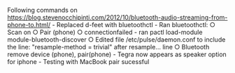 Following commands on https://blog.stevenocchipinti.com/2012/10/bluetooth-audio-streaming-from-phone-to.html/
	- Replaced d-feet with bluetoothctl
	- Ran bluetoothctl:
		○ Scan on
		○ Pair (phone)
		○ connectionfailed - ran pactl load-module module-bluetooth-discover
		○ Edited file /etc/pulse/daemon.conf to include the line: "resample-method = trivial" after resample… line
		○ Bluetooth remove device (phone), pair(phone)
	- Tegra now appears as speaker option for iphone
	- Testing with MacBook pair sucessful
